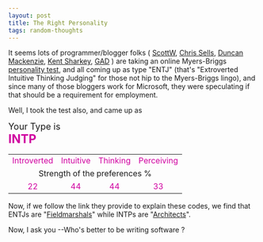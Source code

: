 ```yaml
---
layout: post
title: The Right Personality
tags: random-thoughts
---
```

It seems lots of programmer/blogger folks ( [ScottW](http://scottwater.com/blog/posts/9852.aspx), [Chris Sells](http://www.sellsbrothers.com/news/showTopic.aspx?ixTopic=796), [Duncan Mackenzie](http://weblogs.asp.net/duncanma/posts/27108.aspx), [Kent Sharkey](http://weblogs.asp.net/ksharkey/posts/27210.aspx), [GAD](http://weblogs.asp.net/gad/posts/27239.aspx) ) are taking an online Myers-Briggs [personality test](http://www.humanmetrics.com/cgi-win/JTypes2.asp), and all coming up as type "ENTJ" (that's "Extroverted Intuitive Thinking Judging" for those not hip to the Myers-Briggs lingo), and since many of those bloggers work for Microsoft, they were speculating if that should be a requirement for employment. 

Well, I took the test also, and came up as</p>
<font size="+1">Your Type is </font><br />
<b><font color="#d000a0" size="+2">INTP</font></b>


<table>
<tbody>
<tr align="middle"><font size="+1">
<td><font color="#d000a0">Introverted</font></td>
<td><font color="#d000a0">Intuitive</font></td>
<td><font color="#d000a0">Thinking</font></td>
<td><font color="#d000a0">Perceiving</font></td></font></tr>
<tr align="middle">
<td colspan="4"><font size="+0">Strength of the preferences %</font> </td></tr>
<tr align="middle"><font size="+1">
<td><font color="#d000a0">22</font></td>
<td><font color="#d000a0">44</font></td>
<td><font color="#d000a0">44</font></td>
<td><font color="#d000a0">33</font></td></font></tr></tbody></table>

Now, if we follow the link they provide to explain these codes, we find that ENTJs are "[Fieldmarshals](http://keirsey.com/personality/ntej.html)" while INTPs are "[Architects](http://keirsey.com/personality/ntip.html)". 

Now, I ask you --Who's better to be writing software ?